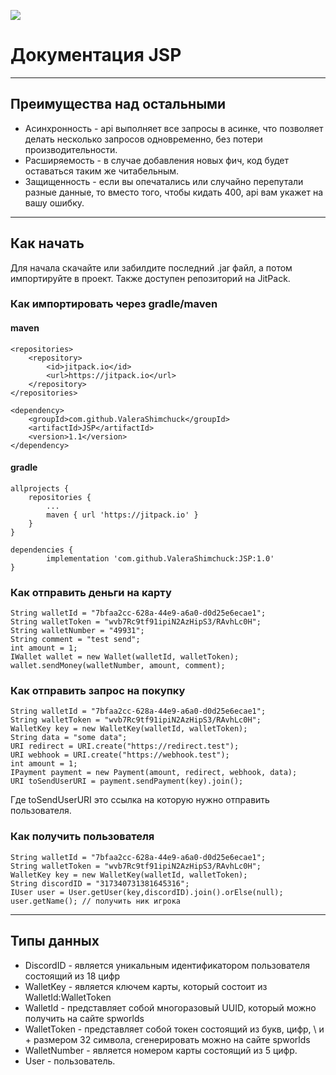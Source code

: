 [![](https://jitpack.io/v/ValeraShimchuck/JSP.svg)](https://jitpack.io/#ValeraShimchuck/JSP)
# Документация JSP
________________________
## Преимущества над остальными
- Асинхронность - api выполняет все запросы в асинке, 
что позволяет делать несколько запросов одновременно, без потери
производительности.
- Расширяемость - в случае добавления новых фич,
код будет оставаться таким же читабельным.
- Защищенность - если вы опечатались или случайно перепутали 
разные данные, то вместо того, чтобы кидать 400, api вам укажет
на вашу ошибку.
___________________
## Как начать
Для начала скачайте или забилдите последний .jar файл, а потом импортируйте в проект.
Также доступен репозиторий на JitPack.
### Как импортировать через gradle/maven
#### maven
    <repositories>
		<repository>
		    <id>jitpack.io</id>
		    <url>https://jitpack.io</url>
		</repository>
	</repositories>

    <dependency>
	    <groupId>com.github.ValeraShimchuck</groupId>
	    <artifactId>JSP</artifactId>
	    <version>1.1</version>
	</dependency>
#### gradle
	allprojects {
		repositories {
			...
			maven { url 'https://jitpack.io' }
		}
	}

	dependencies {
	        implementation 'com.github.ValeraShimchuck:JSP:1.0'
	}
### Как отправить деньги на карту
    String walletId = "7bfaa2cc-628a-44e9-a6a0-d0d25e6ecae1";
    String walletToken = "wvb7Rc9tf91ipiN2AzHipS3/RAvhLc0H";
    String walletNumber = "49931";
    String comment = "test send";
    int amount = 1;
    IWallet wallet = new Wallet(walletId, walletToken);
    wallet.sendMoney(walletNumber, amount, comment);
### Как отправить запрос на покупку
    String walletId = "7bfaa2cc-628a-44e9-a6a0-d0d25e6ecae1";
    String walletToken = "wvb7Rc9tf91ipiN2AzHipS3/RAvhLc0H";
    WalletKey key = new WalletKey(walletId, walletToken);
    String data = "some data";
    URI redirect = URI.create("https://redirect.test");
    URI webhook = URI.create("https://webhook.test");
    int amount = 1;
    IPayment payment = new Payment(amount, redirect, webhook, data);
    URI toSendUserURI = payment.sendPayment(key).join();
Где toSendUserURI это ссылка на которую нужно отправить пользователя.
### Как получить пользователя
    String walletId = "7bfaa2cc-628a-44e9-a6a0-d0d25e6ecae1";
    String walletToken = "wvb7Rc9tf91ipiN2AzHipS3/RAvhLc0H";
    WalletKey key = new WalletKey(walletId, walletToken);
    String discordID = "317340731381645316";
    IUser user = User.getUser(key,discordID).join().orElse(null);
    user.getName(); // получить ник игрока
____
## Типы данных
- DiscordID - является уникальным идентификатором пользователя состоящий из 18 цифр
- WalletKey - является ключем карты, который состоит из WalletId:WalletToken
- WalletId - представляет собой многоразовый UUID, который можно получить на сайте spworlds
- WalletToken - представляет собой токен состоящий из букв, цифр, \\ и + размером 32 символа, сгенерировать можно на сайте spworlds
- WalletNumber - является номером карты состоящий из 5 цифр.
- User - пользователь.
